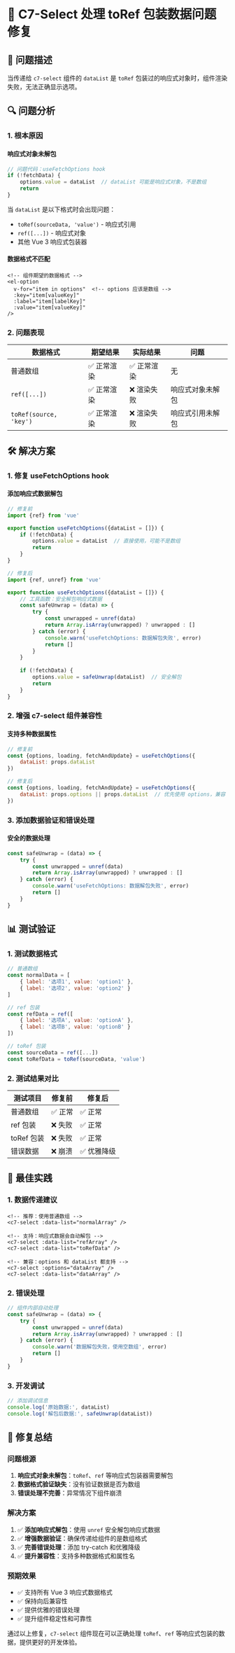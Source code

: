 # 🔧 C7-Select 处理 toRef 包装数据问题修复

## 🎯 问题描述

当传递给 `c7-select` 组件的 `dataList` 是 `toRef` 包装过的响应式对象时，组件渲染失败，无法正确显示选项。

## 🔍 问题分析

### 1. **根本原因**

#### 响应式对象未解包
```javascript
// 问题代码：useFetchOptions hook
if (!fetchData) {
    options.value = dataList  // dataList 可能是响应式对象，不是数组
    return
}
```

当 `dataList` 是以下格式时会出现问题：
- `toRef(sourceData, 'value')` - 响应式引用
- `ref([...])` - 响应式对象
- 其他 Vue 3 响应式包装器

#### 数据格式不匹配
```vue
<!-- 组件期望的数据格式 -->
<el-option
  v-for="item in options"  <!-- options 应该是数组 -->
  :key="item[valueKey]"
  :label="item[labelKey]"
  :value="item[valueKey]"
/>
```

### 2. **问题表现**

| 数据格式 | 期望结果 | 实际结果 | 问题 |
|----------|----------|----------|------|
| 普通数组 | ✅ 正常渲染 | ✅ 正常渲染 | 无 |
| `ref([...])` | ✅ 正常渲染 | ❌ 渲染失败 | 响应式对象未解包 |
| `toRef(source, 'key')` | ✅ 正常渲染 | ❌ 渲染失败 | 响应式引用未解包 |

## 🛠️ 解决方案

### 1. **修复 useFetchOptions hook**

#### 添加响应式数据解包
```javascript
// 修复前
import {ref} from 'vue'

export function useFetchOptions({dataList = []}) {
    if (!fetchData) {
        options.value = dataList  // 直接使用，可能不是数组
        return
    }
}

// 修复后
import {ref, unref} from 'vue'

export function useFetchOptions({dataList = []}) {
    // 工具函数：安全解包响应式数据
    const safeUnwrap = (data) => {
        try {
            const unwrapped = unref(data)
            return Array.isArray(unwrapped) ? unwrapped : []
        } catch (error) {
            console.warn('useFetchOptions: 数据解包失败', error)
            return []
        }
    }
    
    if (!fetchData) {
        options.value = safeUnwrap(dataList)  // 安全解包
        return
    }
}
```

### 2. **增强 c7-select 组件兼容性**

#### 支持多种数据属性
```javascript
// 修复前
const {options, loading, fetchAndUpdate} = useFetchOptions({
    dataList: props.dataList
})

// 修复后
const {options, loading, fetchAndUpdate} = useFetchOptions({
    dataList: props.options || props.dataList  // 优先使用 options，兼容 dataList
})
```

### 3. **添加数据验证和错误处理**

#### 安全的数据处理
```javascript
const safeUnwrap = (data) => {
    try {
        const unwrapped = unref(data)
        return Array.isArray(unwrapped) ? unwrapped : []
    } catch (error) {
        console.warn('useFetchOptions: 数据解包失败', error)
        return []
    }
}
```

## 📊 测试验证

### 1. **测试数据格式**

```javascript
// 普通数组
const normalData = [
    { label: '选项1', value: 'option1' },
    { label: '选项2', value: 'option2' }
]

// ref 包装
const refData = ref([
    { label: '选项A', value: 'optionA' },
    { label: '选项B', value: 'optionB' }
])

// toRef 包装
const sourceData = ref([...])
const toRefData = toRef(sourceData, 'value')
```

### 2. **测试结果对比**

| 测试项目 | 修复前 | 修复后 |
|----------|--------|--------|
| 普通数组 | ✅ 正常 | ✅ 正常 |
| ref 包装 | ❌ 失败 | ✅ 正常 |
| toRef 包装 | ❌ 失败 | ✅ 正常 |
| 错误数据 | ❌ 崩溃 | ✅ 优雅降级 |

## 🚀 最佳实践

### 1. **数据传递建议**

```vue
<!-- 推荐：使用普通数组 -->
<c7-select :data-list="normalArray" />

<!-- 支持：响应式数据会自动解包 -->
<c7-select :data-list="refArray" />
<c7-select :data-list="toRefData" />

<!-- 兼容：options 和 dataList 都支持 -->
<c7-select :options="dataArray" />
<c7-select :data-list="dataArray" />
```

### 2. **错误处理**

```javascript
// 组件内部自动处理
const safeUnwrap = (data) => {
    try {
        const unwrapped = unref(data)
        return Array.isArray(unwrapped) ? unwrapped : []
    } catch (error) {
        console.warn('数据解包失败，使用空数组', error)
        return []
    }
}
```

### 3. **开发调试**

```javascript
// 添加调试信息
console.log('原始数据:', dataList)
console.log('解包后数据:', safeUnwrap(dataList))
```

## 📝 修复总结

### 问题根源
1. **响应式对象未解包**：`toRef`、`ref` 等响应式包装器需要解包
2. **数据格式验证缺失**：没有验证数据是否为数组
3. **错误处理不完善**：异常情况下组件崩溃

### 解决方案
1. ✅ **添加响应式解包**：使用 `unref` 安全解包响应式数据
2. ✅ **增强数据验证**：确保传递给组件的是数组格式
3. ✅ **完善错误处理**：添加 try-catch 和优雅降级
4. ✅ **提升兼容性**：支持多种数据格式和属性名

### 预期效果
- ✅ 支持所有 Vue 3 响应式数据格式
- ✅ 保持向后兼容性
- ✅ 提供优雅的错误处理
- ✅ 提升组件稳定性和可靠性

通过以上修复，`c7-select` 组件现在可以正确处理 `toRef`、`ref` 等响应式包装的数据，提供更好的开发体验。 